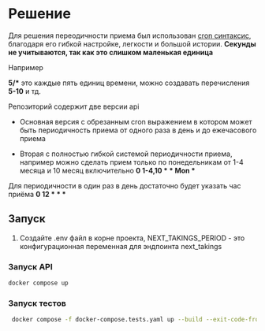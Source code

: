 # Решение

Для решения переодичности приема был использован [cron синтаксис](https://en.wikipedia.org/wiki/Cron#CRON_expression), благодаря его гибкой настройке, легкости и большой истории. **Секунды не учитываются, так как это слишком маленькая единица**

Например

**5/\*** это каждые пять единиц времени, можно создавать перечисления **5-10** и тд.

Репозиторий содержит две версии api

- Основная версия с обрезанным cron выражением в котором может быть периодичность приема от одного раза в день и до ежечасового приема

- Вторая с полностью гибкой системой периодичности приема, например можно сделать прием только по понедельникам от 1-4 месяца и 10 месяц включительно **0 1-4,10 \* \* Mon \***

Для периодичности в один раз в день достаточно будет указать час приёма **0 12 \* \* \***

## Запуск

1. Создайте .env файл в корне проекта, NEXT_TAKINGS_PERIOD - это конфигурационная переменная для эндпоинта next_takings

### Запуск API

```bash
docker compose up
```

### Запуск тестов

```bash
 docker compose -f docker-compose.tests.yaml up --build --exit-code-from tests
```
